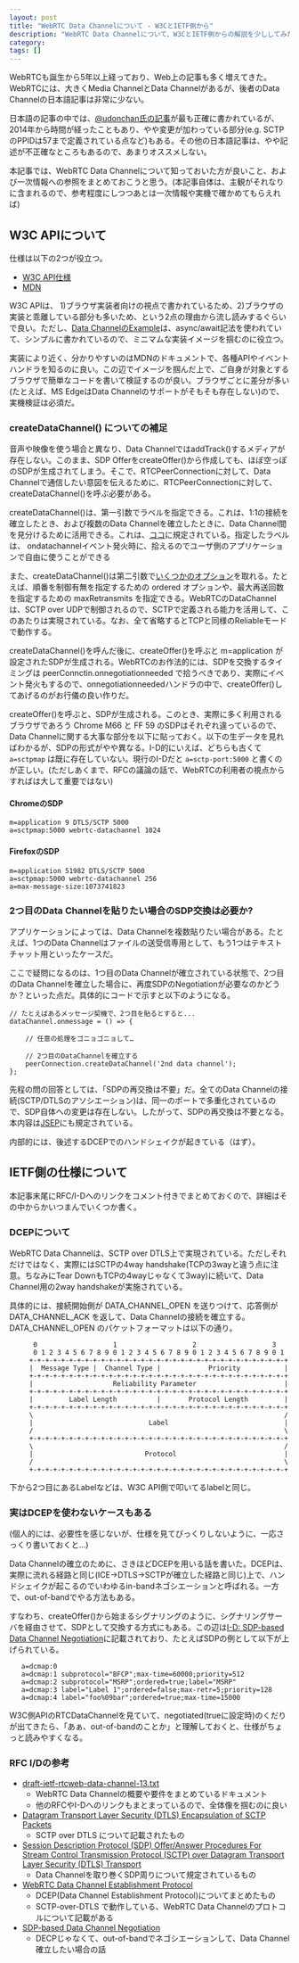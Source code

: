 ```yaml
---
layout: post
title: "WebRTC Data Channelについて - W3CとIETF側から"
description: "WebRTC Data Channelについて、W3CとIETF側からの解説を少ししてみた記事"
category: 
tags: []
---
```


WebRTCも誕生から5年以上経っており、Web上の記事も多く増えてきた。WebRTCには、大きくMedia ChannelとData Channelがあるが、後者のData Channelの日本語記事は非常に少ない。

日本語の記事の中では、[@udonchan氏の記事](https://qiita.com/udonchan/items/7f5ffa9e8982ae1636c3)が最も正確に書かれているが、2014年から時間が経ったこともあり、やや変更が加わっている部分(e.g. SCTPのPPIDは57まで定義されている点など)もある。その他の日本語記事は、やや記述が不正確なところもあるので、あまりオススメしない。

本記事では、WebRTC Data Channelについて知っておいた方が良いこと、および一次情報への参照をまとめておこうと思う。(本記事自体は、主観がそれなりに含まれるので、参考程度にしつつあとは一次情報や実機で確かめてもらえれば)

## W3C APIについて

仕様は以下の2つが役立つ。

- [W3C API仕様](https://w3c.github.io/webrtc-pc/#peer-to-peer-data-api)
- [MDN](https://developer.mozilla.org/en-US/docs/Web/API/RTCDataChannel)

W3C APIは、 1)ブラウザ実装者向けの視点で書かれているため、2)ブラウザの実装と乖離している部分も多いため、という2点の理由から流し読みするぐらいで良い。ただし、[Data ChannelのExample](https://w3c.github.io/webrtc-pc/#peer-to-peer-data-example)は、async/await記法を使われていて、シンプルに書かれているので、ミニマムな実装イメージを掴むのに役立つ。

実装により近く、分かりやすいのはMDNのドキュメントで、各種APIやイベントハンドラを知るのに良い。この辺でイメージを掴んだ上で、ご自身が対象とするブラウザで簡単なコードを書いて検証するのが良い。ブラウザごとに差分が多い(たとえば、MS EdgeはData Channelのサポートがそもそも存在しない)ので、実機検証は必須だ。

### createDataChannel() についての補足

音声や映像を使う場合と異なり、Data ChannelではaddTrack()するメディアが存在しない。このまま、SDP OfferをcreateOffer()から作成しても、ほぼ空っぽのSDPが生成されてしまう。そこで、RTCPeerConnectionに対して、Data Channelで通信したい意図を伝えるために、RTCPeerConnectionに対して、createDataChannel()を呼ぶ必要がある。

createDataChannel()は、第一引数でラベルを指定できる。これは、1:1の接続を確立したとき、および複数のData Channelを確立したときに、Data Channel間を見分けるために活用できる。これは、[ココ](https://w3c.github.io/webrtc-pc/#dfn-datachannellabel)に規定されている。指定したラベルは、 ondatachannelイベント発火時に、拾えるのでユーザ側のアプリケーションで自由に使うことができる

また、createDataChannel()は第二引数で[いくつかのオプション](https://developer.mozilla.org/en-US/docs/Web/API/RTCPeerConnection/createDataChannel#RTCDataChannelInit_dictionary)を取れる。たとえば、順番を制御有無を指定するための ordered オプションや、最大再送回数を指定するための maxRetransmits を指定できる。WebRTCのDataChannelは、SCTP over UDPで制御されるので、SCTPで定義される能力を活用して、このあたりは実現されている。なお、全て省略するとTCPと同様のReliableモードで動作する。

createDataChannel()を呼んだ後に、createOffer()を呼ぶと m=application が設定されたSDPが生成される。WebRTCのお作法的には、SDPを交換するタイミングは peerConnctin.onnegotiationneeded で拾うべきであり、実際にイベント発火もするので、onnegotiationneededハンドラの中で、createOffer()してあげるのがお行儀の良い作りだ。

createOffer()を呼ぶと、SDPが生成される。このとき、実際に多く利用されるブラウザであろう Chrome M66 と FF 59 のSDPはそれぞれ違っているので、Data Channelに関する大事な部分を以下に貼っておく。以下の生データを見ればわかるが、SDPの形式がやや異なる。I-D的にいえば、どちらも古くて `a=sctpmap` は既に存在していない。現行のI-Dだと `a=sctp-port:5000` と書くのが正しい。(ただしあくまで、RFCの議論の話で、WebRTCの利用者の視点からすればは大して重要ではない)

#### ChromeのSDP

```
m=application 9 DTLS/SCTP 5000
a=sctpmap:5000 webrtc-datachannel 1024
```

#### FirefoxのSDP

```
m=application 51982 DTLS/SCTP 5000
a=sctpmap:5000 webrtc-datachannel 256
a=max-message-size:1073741823
```

### 2つ目のData Channelを貼りたい場合のSDP交換は必要か?

アプリケーションによっては、Data Channelを複数貼りたい場合がある。たとえば、1つのData Channelはファイルの送受信専用として、もう1つはテキストチャット用といったケースだ。

ここで疑問になるのは、1つ目のData Channelが確立されている状態で、2つ目のData Channelを確立した場合に、再度SDPのNegotiationが必要なのかどうか？といった点だ。具体的にコードで示すと以下のようになる。

```
// たとえばあるメッセージ契機で、2つ目を貼るとすると...
dataChannel.onmessage = () => {
    
    // 任意の処理をゴニョゴニョして…

    // 2つ目のDataChannelを確立する
    peerConnection.createDataChannel('2nd data channel');
};
```

先程の問の回答としては、「SDPの再交換は不要」だ。全てのData Channelの接続(SCTP/DTLSのアソシエーション)は、同一のポートで多重化されているので、SDP自体への変更は存在しない。したがって、SDPの再交換は不要となる。本内容は[JSEP](https://tools.ietf.org/html/draft-ietf-rtcweb-jsep-24#section-4.1.5)にも規定されている。

内部的には、後述するDCEPでのハンドシェイクが起きている（はず）。

## IETF側の仕様について

本記事末尾にRFC/I-Dへのリンクをコメント付きでまとめておくので、詳細はその中からかいつまんでいくつか書く。

### DCEPについて

WebRTC Data Channelは、SCTP over DTLS上で実現されている。ただしそれだけではなく、実際にはSCTPの4way handshake(TCPの3wayと違う点に注意。ちなみにTear DownもTCPの4wayじゃなくて3way)に続いて、Data Channel用の2way handshakeが実施されている。

具体的には、接続開始側が DATA_CHANNEL_OPEN を送りつけて、応答側が DATA_CHANNEL_ACK を返して、Data Channelの接続を確立する。DATA_CHANNEL_OPEN のパケットフォーマットは以下の通り。

```
      0                   1                   2                   3
      0 1 2 3 4 5 6 7 8 9 0 1 2 3 4 5 6 7 8 9 0 1 2 3 4 5 6 7 8 9 0 1
     +-+-+-+-+-+-+-+-+-+-+-+-+-+-+-+-+-+-+-+-+-+-+-+-+-+-+-+-+-+-+-+-+
     |  Message Type |  Channel Type |            Priority           |
     +-+-+-+-+-+-+-+-+-+-+-+-+-+-+-+-+-+-+-+-+-+-+-+-+-+-+-+-+-+-+-+-+
     |                    Reliability Parameter                      |
     +-+-+-+-+-+-+-+-+-+-+-+-+-+-+-+-+-+-+-+-+-+-+-+-+-+-+-+-+-+-+-+-+
     |         Label Length          |       Protocol Length         |
     +-+-+-+-+-+-+-+-+-+-+-+-+-+-+-+-+-+-+-+-+-+-+-+-+-+-+-+-+-+-+-+-+
     \                                                               /
     |                             Label                             |
     /                                                               \
     +-+-+-+-+-+-+-+-+-+-+-+-+-+-+-+-+-+-+-+-+-+-+-+-+-+-+-+-+-+-+-+-+
     \                                                               /
     |                            Protocol                           |
     /                                                               \
     +-+-+-+-+-+-+-+-+-+-+-+-+-+-+-+-+-+-+-+-+-+-+-+-+-+-+-+-+-+-+-+-+
```

下から2つ目にあるLabelなどは、W3C API側で叩いてるlabelと同じ。

### 実はDCEPを使わないケースもある

(個人的には、必要性を感じないが、仕様を見てびっくりしないように、一応さっくり書いておくと…)

Data Channelの確立のために、さきほどDCEPを用いる話を書いた。DCEPは、実際に流れる経路と同じ(ICE->DTLS->SCTPが確立した経路と同じ)上で、ハンドシェイクが起こるのでいわゆるin-bandネゴシエーションと呼ばれる。一方で、out-of-bandでやる方法もある。

すなわち、createOffer()から始まるシグナリングのように、シグナリングサーバを経由させて、SDPとして交換する方式にもある。この辺は[I-D: SDP-based Data Channel Negotiation](https://tools.ietf.org/html/draft-ietf-mmusic-data-channel-sdpneg-17)に記載されており、たとえばSDPの例として以下が上げられている。

```
   a=dcmap:0
   a=dcmap:1 subprotocol="BFCP";max-time=60000;priority=512
   a=dcmap:2 subprotocol="MSRP";ordered=true;label="MSRP"
   a=dcmap:3 label="Label 1";ordered=false;max-retr=5;priority=128
   a=dcmap:4 label="foo%09bar";ordered=true;max-time=15000
```

W3C側APIのRTCDataChannelを見ていて、negotiated(trueに設定時)のくだりが出てきたら、「あぁ、out-of-bandのことか」と理解しておくと、仕様がちょっと読みやすくなる。

### RFC I/Dの参考

- [draft-ietf-rtcweb-data-channel-13.txt](https://tools.ietf.org/html/draft-ietf-rtcweb-data-channel-13)
    - WebRTC Data Channelの概要や要件をまとめているドキュメント
    - 他のRFCやI-Dへのリンクもまとまっているので、全体像を掴むのに良い
- [Datagram Transport Layer Security (DTLS) Encapsulation of SCTP Packets](https://tools.ietf.org/html/rfc8261)
    - SCTP over DTLS について記載されたもの
- [Session Description Protocol (SDP) Offer/Answer Procedures For Stream Control Transmission Protocol (SCTP) over Datagram Transport Layer Security (DTLS) Transport](https://tools.ietf.org/html/draft-ietf-mmusic-sctp-sdp-26)
    - Data Channelを取り巻くSDP周りについて規定されているもの
- [WebRTC Data Channel Establishment Protocol](https://tools.ietf.org/html/draft-ietf-rtcweb-data-protocol-09)
    - DCEP(Data Channel Establishment Protocol)についてまとめたもの
    - SCTP-over-DTLS で動作している、WebRTC Data Channelのプロトコルについて記載がある
- [SDP-based Data Channel Negotiation](https://tools.ietf.org/html/draft-ietf-mmusic-data-channel-sdpneg-17)
    - DECPじゃなくて、out-of-bandでネゴシエーションして、Data Channel確立したい場合の話
